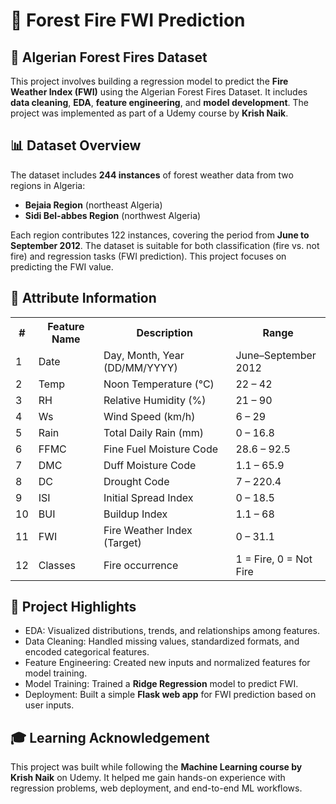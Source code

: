 <!DOCTYPE html>
<html lang="en">
<head>
  <meta charset="UTF-8">
</head>
<body>

  <h1>🌲 Forest Fire FWI Prediction</h1>

  <h2>📂 Algerian Forest Fires Dataset</h2>
  <p>This project involves building a regression model to predict the <strong>Fire Weather Index (FWI)</strong> using the Algerian Forest Fires Dataset. It includes <strong>data cleaning</strong>, <strong>EDA</strong>, <strong>feature engineering</strong>, and <strong>model development</strong>. The project was implemented as part of a Udemy course by <strong>Krish Naik</strong>.</p>

  <h2>📊 Dataset Overview</h2>
  <p>The dataset includes <strong>244 instances</strong> of forest weather data from two regions in Algeria:</p>
  <ul>
    <li><strong>Bejaia Region</strong> (northeast Algeria)</li>
    <li><strong>Sidi Bel-abbes Region</strong> (northwest Algeria)</li>
  </ul>
  <p>Each region contributes 122 instances, covering the period from <strong>June to September 2012</strong>. The dataset is suitable for both classification (fire vs. not fire) and regression tasks (FWI prediction). This project focuses on predicting the FWI value.</p>

  <h2>🧾 Attribute Information</h2>
  <table>
    <tr>
      <th>#</th>
      <th>Feature Name</th>
      <th>Description</th>
      <th>Range</th>
    </tr>
    <tr><td>1</td><td>Date</td><td>Day, Month, Year (DD/MM/YYYY)</td><td>June–September 2012</td></tr>
    <tr><td>2</td><td>Temp</td><td>Noon Temperature (°C)</td><td>22 – 42</td></tr>
    <tr><td>3</td><td>RH</td><td>Relative Humidity (%)</td><td>21 – 90</td></tr>
    <tr><td>4</td><td>Ws</td><td>Wind Speed (km/h)</td><td>6 – 29</td></tr>
    <tr><td>5</td><td>Rain</td><td>Total Daily Rain (mm)</td><td>0 – 16.8</td></tr>
    <tr><td>6</td><td>FFMC</td><td>Fine Fuel Moisture Code</td><td>28.6 – 92.5</td></tr>
    <tr><td>7</td><td>DMC</td><td>Duff Moisture Code</td><td>1.1 – 65.9</td></tr>
    <tr><td>8</td><td>DC</td><td>Drought Code</td><td>7 – 220.4</td></tr>
    <tr><td>9</td><td>ISI</td><td>Initial Spread Index</td><td>0 – 18.5</td></tr>
    <tr><td>10</td><td>BUI</td><td>Buildup Index</td><td>1.1 – 68</td></tr>
    <tr><td>11</td><td>FWI</td><td>Fire Weather Index (Target)</td><td>0 – 31.1</td></tr>
    <tr><td>12</td><td>Classes</td><td>Fire occurrence</td><td>1 = Fire, 0 = Not Fire</td></tr>
  </table>

  <h2>🚀 Project Highlights</h2>
  <ul class="checklist">
    <li>EDA: Visualized distributions, trends, and relationships among features.</li>
    <li>Data Cleaning: Handled missing values, standardized formats, and encoded categorical features.</li>
    <li>Feature Engineering: Created new inputs and normalized features for model training.</li>
    <li>Model Training: Trained a <strong>Ridge Regression</strong> model to predict FWI.</li>
    <li>Deployment: Built a simple <strong>Flask web app</strong> for FWI prediction based on user inputs.</li>
  </ul>

  <h2>🎓 Learning Acknowledgement</h2>
  <p>This project was built while following the <strong>Machine Learning course by Krish Naik</strong> on Udemy. It helped me gain hands-on experience with regression problems, web deployment, and end-to-end ML workflows.</p>

</body>
</html>
